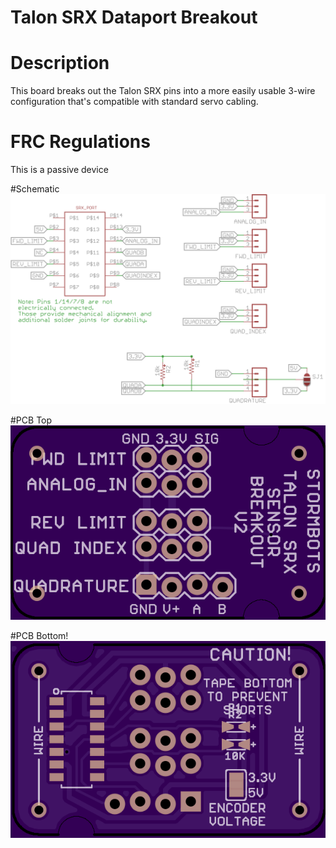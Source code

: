 # Talon SRX Dataport Breakout
 
# Description
This board breaks out the Talon SRX pins into a more easily usable 3-wire configuration that's compatible with standard servo cabling.

# FRC Regulations
This is a passive device


#Schematic
![Schematic Layout](schematic.png)

#PCB Top
![PCB Top Side](pcb-top.png) 

#PCB Bottom!
![PCB Bottom Side](pcb-bottom.png)
 